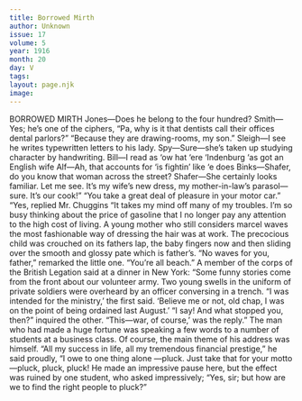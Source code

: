 ```yaml
---
title: Borrowed Mirth
author: Unknown
issue: 17
volume: 5
year: 1916
month: 20
day: V
tags:
layout: page.njk
image:
---
```

BORROWED MIRTH      Jones—Does he belong to the four hundred?   Smith—Yes; he’s one of the ciphers,      “Pa, why is it that dentists call their offices dental parlors?”   “Because they are drawing-rooms, my son.”      Sleigh—I see he writes typewritten letters to his lady.   Spy—Sure—she’s taken up studying character by handwriting.      Bill—I read as ‘ow hat ‘ere ‘Indenburg ‘as got an English wife   Alf—Ah, that accounts for ‘is fightin’ like ‘e does      Binks—Shafer, do you know that woman across the street?   Shafer—She certainly looks familiar. Let me see. It’s my wife’s new dress, my mother-in-law’s parasol—sure. It’s our cook!”      “You take a great deal of pleasure in your motor car.”   “Yes, replied Mr. Chuggins “It takes my mind off many of my troubles. I’m so busy thinking about the price of gasoline that I no longer pay any attention to the high cost of living.       A young mother who still considers marcel waves the most fashionable way of dressing the hair was at work.   The precocious child was crouched on its fathers lap, the baby fingers now and then sliding over the smooth and glossy pate which is father’s.   “No waves for you, father,” remarked the little one. “You’re all beach.”      A member of the corps of the British Legation said at a dinner in New York:   “Some funny stories come from the front about our volunteer army. Two young swells in the uniform of private soldiers were overheard by an officer conversing in a trench.   “I was intended for the ministry,’ the first said. ‘Believe me or not, old chap, I was on the point of being ordained last August.’   “I say! And what stopped you, then?” inquired the other.   “This—war, of course,’ was the reply.”      The man who had made a huge fortune was speaking a few words to a number of students at a business class. Of course, the main theme of his address was himself.    “All my success in life, all my tremendous financial prestige,” he said proudly, “I owe to one thing alone —pluck. Just take that for your motto—pluck, pluck, pluck!   He made an impressive pause here, but the effect was ruined by one student, who asked impressively;   “Yes, sir; but how are we to find the right people to pluck?”   


